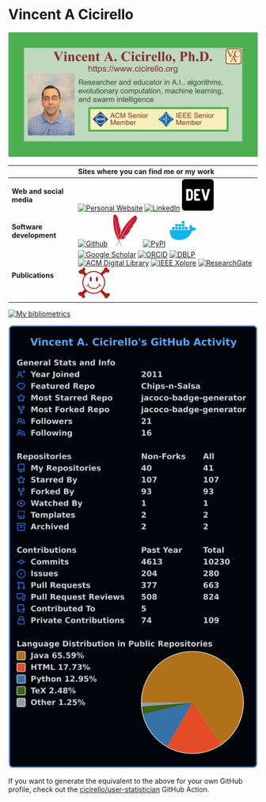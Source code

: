 # Vincent A Cicirello

[<img alt="Vincent A. Cicirello" src="https://raw.githubusercontent.com/cicirello/cicirello/master/images/vac.png" width="640">](#vincent-a-cicirello)

| | Sites where you can find me or my work |
| :--- | :--- |
| __Web and social media__ | [![Personal Website](https://www.cicirello.org/images/logo.svg)](https://www.cicirello.org/) [![LinkedIn](https://www.cicirello.org/images/in.svg)](https://www.linkedin.com/in/vacicirello) [![DEV Profile](https://raw.githubusercontent.com/cicirello/cicirello/master/images/devto.svg)](https://dev.to/cicirello) |
| __Software development__ | [![Github](https://www.cicirello.org/images/mark-github-16.svg)](https://github.com/cicirello) [![Maven Central](images/maven.svg)](https://search.maven.org/search?q=g:org.cicirello) [![PyPI](https://www.cicirello.org/images/pypi.svg)](https://pypi.org/user/cicirello/) [![Docker Hub](images/docker.svg)](https://hub.docker.com/u/cicirello) |
| __Publications__ | [![Google Scholar](https://www.cicirello.org/images/gs.svg)](http://scholar.google.com/citations?user=wq4N1CoAAAAJ) [![ORCID](https://www.cicirello.org/images/orcid.svg)](https://orcid.org/0000-0003-1072-8559) [![DBLP](https://www.cicirello.org/images/dblp.svg)](http://dblp.org/pid/57/5754) [![ACM Digital Library](https://www.cicirello.org/images/acm.svg)](http://dl.acm.org/author_page.cfm?id=81100638594) [![IEEE Xplore](https://www.cicirello.org/images/ieee.svg)](https://ieeexplore.ieee.org/author/37272496500) [![ResearchGate](https://www.cicirello.org/images/rg.svg)](https://www.researchgate.net/profile/Vincent-Cicirello) [![arXiv](https://raw.githubusercontent.com/cicirello/cicirello/master/images/arxiv.svg)](https://arxiv.org/search/?searchtype=author&query=Cicirello%2C+V+A) |

[![My bibliometrics](https://www.cicirello.org/status/images/bibliometrics2.svg)](https://scholar.google.com/citations?user=wq4N1CoAAAAJ)

[![My GitHub Activity](images/userstats.svg)](https://github.com/cicirello/user-statistician)

If you want to generate the equivalent to the above for your own GitHub profile,
check out the [cicirello/user-statistician](https://github.com/cicirello/user-statistician)
GitHub Action.

<!--
**cicirello/cicirello** is a ✨ _special_ ✨ repository because its `README.md` (this file) appears on your GitHub profile.

Here are some ideas to get you started:

- 🔭 I’m currently working on ...
- 🌱 I’m currently learning ...
- 👯 I’m looking to collaborate on ...
- 🤔 I’m looking for help with ...
- 💬 Ask me about ...
- 📫 How to reach me: ...
- 😄 Pronouns: ...
- ⚡ Fun fact: ...
-->
